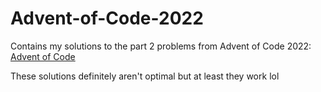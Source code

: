 # Advent-of-Code-2022
Contains my solutions to the part 2 problems from Advent of Code 2022: [Advent of Code](https://adventofcode.com/2022)

These solutions definitely aren't optimal but at least they work lol

